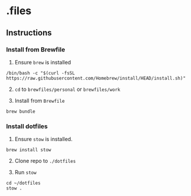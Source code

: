 # .files

## Instructions

### Install from Brewfile

1. Ensure `brew` is installed

```shell
/bin/bash -c "$(curl -fsSL https://raw.githubusercontent.com/Homebrew/install/HEAD/install.sh)"
```

2. `cd` to `brewfiles/personal` or `brewfiles/work`

3. Install from `Brewfile`

```shell
brew bundle
```

### Install dotfiles

1. Ensure `stow` is installed.

```shell
brew install stow
```

2. Clone repo to `./dotfiles`

3. Run `stow`

```shell
cd ~/dotfiles
stow .
```
